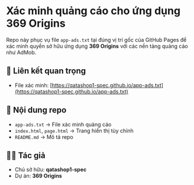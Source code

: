 # Xác minh quảng cáo cho ứng dụng 369 Origins

Repo này phục vụ file `app-ads.txt` tại đúng vị trí gốc của GitHub Pages để xác minh quyền sở hữu ứng dụng **369 Origins** với các nền tảng quảng cáo như AdMob.

## 🔗 Liên kết quan trọng
- File xác minh: [https://qatashop1-spec.github.io/app-ads.txt](https://qatashop1-spec.github.io/app-ads.txt)

## 📂 Nội dung repo
- `app-ads.txt` → File xác minh quảng cáo
- `index.html`, `page.html` → Trang hiển thị tùy chỉnh
- `README.md` → Mô tả repo

## 👨‍💻 Tác giả
- Chủ sở hữu: **qatashop1-spec**
- Dự án: **369 Origins**
